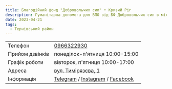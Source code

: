 ```yaml
---
title: Благодійний фонд "Добровольчих сил" • Кривий Ріг
description: Гуманітарна допомога для ВПО від БФ Добровольчих сил в місті Кривий Ріг, Тернівський район, вулиця Тимірязєва, 1
date: 2023-04-21
tags:
  - Тернівський район
---
```


<div class="centers--block">

|   |   |
|---|---|
| Телефон  | <a href="tel:0966322930">0966322930</a>   | 
|Прийом дзвінків   |  понеділок-п'ятниця 10:00-15:00 | 
|Графік роботи   |  вівторок, п'ятниця 10:00-17:00 |
|Адреса | [вул. Тимірязєва, 1](https://goo.gl/maps/Admfuu8SvqkyBvsm8)  |
|Інформація | [Telegram](https://t.me/volunteerforcesua) / [Instagram](https://www.instagram.com/volunteerforces/) / [Facebook](https://www.facebook.com/volunteerforces.ua) |

</div>

